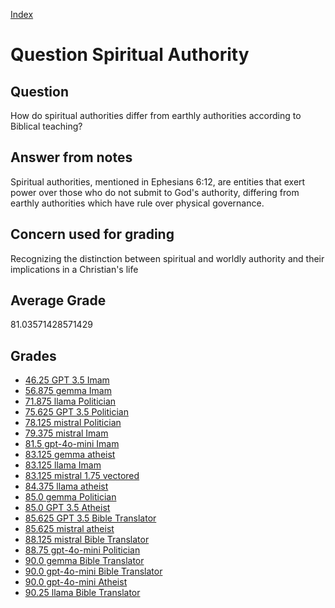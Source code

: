 
[Index](../../index.md)
# Question Spiritual Authority
## Question
How do spiritual authorities differ from earthly authorities according to Biblical teaching?

## Answer from notes
Spiritual authorities, mentioned in Ephesians 6:12, are entities that exert power over those who do not submit to God's authority, differing from earthly authorities which have rule over physical governance.

## Concern used for grading
Recognizing the distinction between spiritual and worldly authority and their implications in a Christian's life

## Average Grade
81.03571428571429

## Grades
 * [46.25 GPT 3.5 Imam](../answers/GPT_3.5_Imam/Spiritual_Authority.md)
 * [56.875 gemma Imam](../answers/gemma_Imam/Spiritual_Authority.md)
 * [71.875 llama Politician](../answers/llama_Politician/Spiritual_Authority.md)
 * [75.625 GPT 3.5 Politician](../answers/GPT_3.5_Politician/Spiritual_Authority.md)
 * [78.125 mistral Politician](../answers/mistral_Politician/Spiritual_Authority.md)
 * [79.375 mistral Imam](../answers/mistral_Imam/Spiritual_Authority.md)
 * [81.5 gpt-4o-mini Imam](../answers/gpt-4o-mini_Imam/Spiritual_Authority.md)
 * [83.125 gemma atheist](../answers/gemma_atheist/Spiritual_Authority.md)
 * [83.125 llama Imam](../answers/llama_Imam/Spiritual_Authority.md)
 * [83.125 mistral 1.75 vectored](../answers/mistral_1.75_vectored/Spiritual_Authority.md)
 * [84.375 llama atheist](../answers/llama_atheist/Spiritual_Authority.md)
 * [85.0 gemma Politician](../answers/gemma_Politician/Spiritual_Authority.md)
 * [85.0 GPT 3.5 Atheist](../answers/GPT_3.5_Atheist/Spiritual_Authority.md)
 * [85.625 GPT 3.5 Bible Translator](../answers/GPT_3.5_Bible_Translator/Spiritual_Authority.md)
 * [85.625 mistral atheist](../answers/mistral_atheist/Spiritual_Authority.md)
 * [88.125 mistral Bible Translator](../answers/mistral_Bible_Translator/Spiritual_Authority.md)
 * [88.75 gpt-4o-mini Politician](../answers/gpt-4o-mini_Politician/Spiritual_Authority.md)
 * [90.0 gemma Bible Translator](../answers/gemma_Bible_Translator/Spiritual_Authority.md)
 * [90.0 gpt-4o-mini Bible Translator](../answers/gpt-4o-mini_Bible_Translator/Spiritual_Authority.md)
 * [90.0 gpt-4o-mini Atheist](../answers/gpt-4o-mini_Atheist/Spiritual_Authority.md)
 * [90.25 llama Bible Translator](../answers/llama_Bible_Translator/Spiritual_Authority.md)
